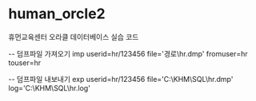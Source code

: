 # human_orcle2
휴먼교육센터 오라클 데이터베이스 실습 코드


-- 덤프파일 가져오기
imp userid=hr/123456 file='경로\hr.dmp' fromuser=hr touser=hr

-- 덤프파일 내보내기
exp userid=hr/123456 file='C:\KHM\SQL\hr.dmp' log='C:\KHM\SQL\hr.log'
